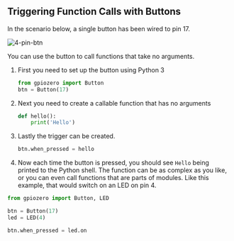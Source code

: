 ## Triggering Function Calls with Buttons

In the scenario below, a single button has been wired to pin 17.

![4-pin-btn](4-pin-btn.png)

You can use the button to call functions that take no arguments.

1. First you need to set up the button using Python 3

	~~~python
	from gpiozero import Button
	btn = Button(17)
	~~~

1. Next you need to create a callable function that has no arguments

	~~~python
	def hello():
		print('Hello')
	~~~

1. Lastly the trigger can be created.

   ~~~python
   btn.when_pressed = hello
   ~~~
   
1. Now each time the button is pressed, you should see `Hello` being printed to the Python shell. The function can be as complex as you like, or you can even call functions that are parts of modules. Like this example, that would switch on an LED on pin 4.

~~~python
from gpiozero import Button, LED

btn = Button(17)
led = LED(4)

btn.when_pressed = led.on
